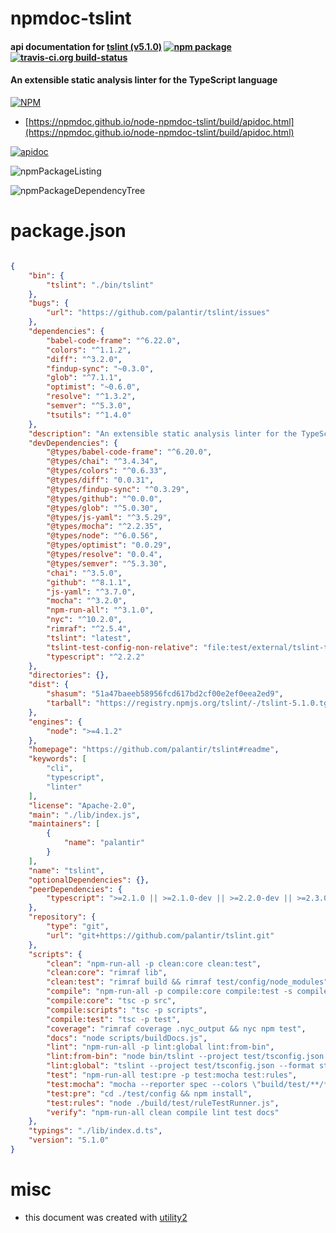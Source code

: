 # npmdoc-tslint

#### api documentation for  [tslint (v5.1.0)](https://github.com/palantir/tslint#readme)  [![npm package](https://img.shields.io/npm/v/npmdoc-tslint.svg?style=flat-square)](https://www.npmjs.org/package/npmdoc-tslint) [![travis-ci.org build-status](https://api.travis-ci.org/npmdoc/node-npmdoc-tslint.svg)](https://travis-ci.org/npmdoc/node-npmdoc-tslint)

#### An extensible static analysis linter for the TypeScript language

[![NPM](https://nodei.co/npm/tslint.png?downloads=true&downloadRank=true&stars=true)](https://www.npmjs.com/package/tslint)

- [https://npmdoc.github.io/node-npmdoc-tslint/build/apidoc.html](https://npmdoc.github.io/node-npmdoc-tslint/build/apidoc.html)

[![apidoc](https://npmdoc.github.io/node-npmdoc-tslint/build/screenCapture.buildCi.browser.%252Ftmp%252Fbuild%252Fapidoc.html.png)](https://npmdoc.github.io/node-npmdoc-tslint/build/apidoc.html)

![npmPackageListing](https://npmdoc.github.io/node-npmdoc-tslint/build/screenCapture.npmPackageListing.svg)

![npmPackageDependencyTree](https://npmdoc.github.io/node-npmdoc-tslint/build/screenCapture.npmPackageDependencyTree.svg)



# package.json

```json

{
    "bin": {
        "tslint": "./bin/tslint"
    },
    "bugs": {
        "url": "https://github.com/palantir/tslint/issues"
    },
    "dependencies": {
        "babel-code-frame": "^6.22.0",
        "colors": "^1.1.2",
        "diff": "^3.2.0",
        "findup-sync": "~0.3.0",
        "glob": "^7.1.1",
        "optimist": "~0.6.0",
        "resolve": "^1.3.2",
        "semver": "^5.3.0",
        "tsutils": "^1.4.0"
    },
    "description": "An extensible static analysis linter for the TypeScript language",
    "devDependencies": {
        "@types/babel-code-frame": "^6.20.0",
        "@types/chai": "^3.4.34",
        "@types/colors": "^0.6.33",
        "@types/diff": "0.0.31",
        "@types/findup-sync": "^0.3.29",
        "@types/github": "^0.0.0",
        "@types/glob": "^5.0.30",
        "@types/js-yaml": "^3.5.29",
        "@types/mocha": "^2.2.35",
        "@types/node": "^6.0.56",
        "@types/optimist": "0.0.29",
        "@types/resolve": "0.0.4",
        "@types/semver": "^5.3.30",
        "chai": "^3.5.0",
        "github": "^8.1.1",
        "js-yaml": "^3.7.0",
        "mocha": "^3.2.0",
        "npm-run-all": "^3.1.0",
        "nyc": "^10.2.0",
        "rimraf": "^2.5.4",
        "tslint": "latest",
        "tslint-test-config-non-relative": "file:test/external/tslint-test-config-non-relative",
        "typescript": "^2.2.2"
    },
    "directories": {},
    "dist": {
        "shasum": "51a47baeeb58956fcd617bd2cf00e2ef0eea2ed9",
        "tarball": "https://registry.npmjs.org/tslint/-/tslint-5.1.0.tgz"
    },
    "engines": {
        "node": ">=4.1.2"
    },
    "homepage": "https://github.com/palantir/tslint#readme",
    "keywords": [
        "cli",
        "typescript",
        "linter"
    ],
    "license": "Apache-2.0",
    "main": "./lib/index.js",
    "maintainers": [
        {
            "name": "palantir"
        }
    ],
    "name": "tslint",
    "optionalDependencies": {},
    "peerDependencies": {
        "typescript": ">=2.1.0 || >=2.1.0-dev || >=2.2.0-dev || >=2.3.0-dev || >=2.4.0-dev"
    },
    "repository": {
        "type": "git",
        "url": "git+https://github.com/palantir/tslint.git"
    },
    "scripts": {
        "clean": "npm-run-all -p clean:core clean:test",
        "clean:core": "rimraf lib",
        "clean:test": "rimraf build && rimraf test/config/node_modules",
        "compile": "npm-run-all -p compile:core compile:test -s compile:scripts",
        "compile:core": "tsc -p src",
        "compile:scripts": "tsc -p scripts",
        "compile:test": "tsc -p test",
        "coverage": "rimraf coverage .nyc_output && nyc npm test",
        "docs": "node scripts/buildDocs.js",
        "lint": "npm-run-all -p lint:global lint:from-bin",
        "lint:from-bin": "node bin/tslint --project test/tsconfig.json --format stylish",
        "lint:global": "tslint --project test/tsconfig.json --format stylish # test includes 'src' too",
        "test": "npm-run-all test:pre -p test:mocha test:rules",
        "test:mocha": "mocha --reporter spec --colors \"build/test/**/*Tests.js\"",
        "test:pre": "cd ./test/config && npm install",
        "test:rules": "node ./build/test/ruleTestRunner.js",
        "verify": "npm-run-all clean compile lint test docs"
    },
    "typings": "./lib/index.d.ts",
    "version": "5.1.0"
}
```



# misc
- this document was created with [utility2](https://github.com/kaizhu256/node-utility2)
